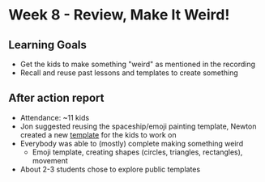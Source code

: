 # Week 8 - Review, Make It Weird!

## Learning Goals

- Get the kids to make something "weird" as mentioned in the recording
- Recall and reuse past lessons and templates to create something

## After action report

- Attendance: ~11 kids
- Jon suggested reusing the spaceship/emoji painting template, Newton created a new [template](https://editor.p5js.org/nlchung/sketches/t9qy-kK_l) for the kids to work on
- Everybody was able to (mostly) complete making something weird
  - Emoji template, creating shapes (circles, triangles, rectangles), movement
- About 2-3 students chose to explore public templates

